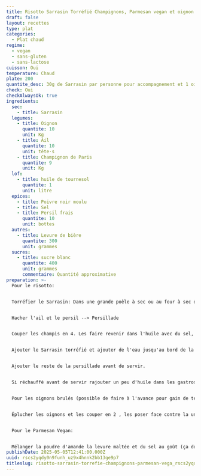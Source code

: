 ```yaml
---
title: Risotto Sarrasin Torréfié Champignons, Parmesan vegan et oignon brulé
draft: false
layout: recettes
type: plat
categories:
  - Plat chaud
regime:
  - vegan
  - sans-gluten
  - sans-lactose
cuisson: Oui
temperature: Chaud
plate: 200
quantite_desc: 30g de Sarrasin par personne pour accompagnement et 1 oignon par personne
check: Oui
checkAlwaysOk: true
ingredients:
  sec:
    - title: Sarrasin
  legumes:
    - title: Oignon
      quantite: 10
      unit: Kg
    - title: Ail
      quantite: 10
      unit: tête·s
    - title: Champignon de Paris
      quantite: 9
      unit: Kg
  lof:
    - title: huile de tournesol
      quantite: 1
      unit: litre
  epices:
    - title: Poivre noir moulu
    - title: Sel
    - title: Persil frais
      quantite: 10
      unit: bottes
  autres:
    - title: Levure de bière
      quantite: 300
      unit: grammes
  sucres:
    - title: sucre blanc
      quantite: 400
      unit: grammes
      commentaire: Quantité approximative
preparation: >-
  Pour le risotto:


  Torréfier le Sarrasin: Dans une grande poêle à sec ou au four à sec dans des gastro jusqu'à ce qu'il devienne très craquant (grain ferme)


  Hacher l'ail et le persil --> Persillade


  Couper les champis en 4. Les faire revenir dans l'huile avec du sel, du poivre et la moitié de la persillade dans une grande poêle (paella par ex.)


  Ajouter le Sarrasin torréfié et ajouter de l'eau jusqu'au bord de la poêle, mélanger, quand l'eau s'évapore en rajouter jusqu'à la texture désirée (sarrasin cuit mais pas gluant)


  Ajouter le reste de la persillade avant de servir.


  Si réchauffé avant de servir rajouter un peu d'huile dans les gastros avant de réchauffer sinon ça risque d'être trop sec)


  Pour les oignons brulés (possible de faire à l'avance pour gain de temps):


  Éplucher les oignons et les couper en 2 , les poser face contre la une poêle chauffée à feu vif pendant 3-4 minutes (jusqu'à ce qu'il soit cramés). Ajouter de l'eau chaude dans la poêle et couvrir pendant 5 à 10 minutes (jusqu'à ce que les oignons soit mou/cuit). Les sortir dans un gastro face vers le haut et tout de suite les saupoudrer de sucre pour qu'il fonde avec la chaleur des oignons.


  Pour le Parmesan Vegan: 


  Mélanger la poudre d'amande la levure maltée et du sel au goût (ça doit être bien salé)
publishDate: 2025-05-05T12:41:00.000Z
uuid: rscs2yqdy0n9funh_uz9x4hnnk2bb13ge9p7
titleslug: risotto-sarrasin-torrefie-champignons-parmesan-vega_rscs2yqdy0n9funh_uz9x4hnnk2bb13ge9p7
---
```

